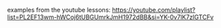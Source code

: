 examples from the youtube lessons:
https://youtube.com/playlist?list=PL2EF13wm-hWCoj6tUBGUmrkJmH1972dBB&si=YK-0v7lK7zlGTCFv
